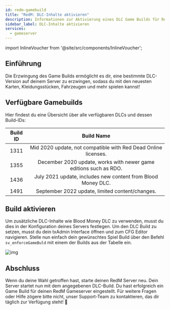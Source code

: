 ```yaml
---
id: redm-gamebuild
title: "RedM: DLC-Inhalte aktivieren"
description: Informationen zur Aktivierung eines DLC Game Builds für RedM Server - ZAP-Hosting.com - Dokumentation
sidebar_label: DLC-Inhalte aktivieren
services:
  - gameserver
---
```


import InlineVoucher from '@site/src/components/InlineVoucher';

## Einführung

Die Erzwingung des Game Builds ermöglicht es dir, eine bestimmte DLC-Version auf deinem Server zu erzwingen, sodass du mit den neuesten Karten, Kleidungsstücken, Fahrzeugen und mehr spielen kannst! 

<InlineVoucher />

## Verfügbare Gamebuilds

Hier findest du eine Übersicht über alle verfügbaren DLCs und dessen Build-IDs:

| Build ID |                          Build Name                          |
| :------: | :----------------------------------------------------------: |
|   1311   | Mid 2020 update, not compatible with Red Dead Online licenses. |
|   1355   | December 2020 update, works with newer game editions such as RDO. |
|   1436   | July 2021 update, includes new content from Blood Money DLC. |
|   1491   |       September 2022 update, limited content/changes.        |


## Build aktivieren

Um zusätzliche DLC-Inhalte wie Blood Money DLC zu verwenden, musst du dies in der Konfiguration deines Servers festlegen. Um den DLC Build zu setzen, musst du dein txAdmin Interface öffnen und zum CFG Editor navigieren. Stelle nun einfach dein gewünschtes Spiel Build über den Befehl `sv_enforceGameBuld` mit einem der Builds aus der Tabelle ein.

![img](https://screensaver01.zap-hosting.com/index.php/s/YoRFMoHxdSNydoD/preview)





## Abschluss

Wenn du deine Wahl getroffen hast, starte deinen RedM Server neu. Dein Server startet nun mit dem angegebenen DLC-Build. Du hast erfolgreich ein Game Build für deinen RedM Gameserver eingestellt. Für weitere Fragen oder Hilfe zögere bitte nicht, unser Support-Team zu kontaktieren, das dir täglich zur Verfügung steht! 🙂
